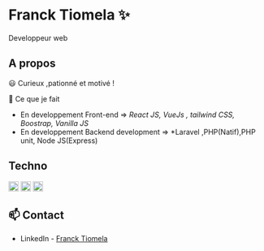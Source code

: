 # Franck Tiomela  ✨

Developpeur web 


## A propos

😃 Curieux ,pationné et motivé !

💬 Ce que je fait

- En developpement Front-end  => *React JS, VueJs , tailwind CSS, Boostrap, Vanilla JS*
- En developpement Backend development =>  *Laravel ,PHP(Natif),PHP unit, Node JS(Express)



## Techno

<code><img height="20" src="http://blog.ippon.fr/content/images/2016/04/react-javascript.png" alt="" height="20"></code>
<code><img height="20" src="https://laravel.com/img/logomark.min.svg"></code>
<code><img height="20" src="https://vuejs.org/images/logo.png"></code>



## 📫 Contact

- LinkedIn - [Franck Tiomela](https://www.linkedin.com/in/franck-tiomela-687693204/)
